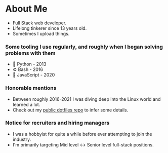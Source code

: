 # About Me

* Full Stack web developer.
* Lifelong tinkerer since 13 years old.
* Sometimes I upload things.

### Some tooling I use regularly, and roughly when I began solving problems with them

* 🐍 Python - 2013
* ⚙️ Bash - 2016
* 💫 JavaScript - 2020

### Honorable mentions

* Between roughly 2016-2021 I was diving deep into the Linux world and learned a lot.
* Check out my [public dotfiles repo](https://github.com/innateessence/dotfiles) to infer some details.

### Notice for recruiters and hiring managers

* I was a hobbyist for quite a while before ever attempting to join the industry.
* I'm primarily targeting Mid level <-> Senior level full-stack positions.
